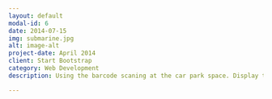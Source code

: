 ```yaml
---
layout: default
modal-id: 6
date: 2014-07-15
img: submarine.jpg
alt: image-alt
project-date: April 2014
client: Start Bootstrap
category: Web Development
description: Using the barcode scaning at the car park space. Display the remaining credits in myparking app reload service.

---
```


